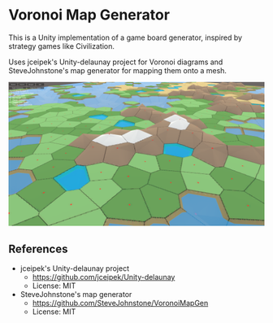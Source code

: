 # Voronoi Map Generator
This is a Unity implementation of a game board generator, inspired by strategy games like Civilization.

Uses jceipek's Unity-delaunay project for Voronoi diagrams and SteveJohnstone's map generator for mapping them onto a mesh.

![Example Image](https://github.com/KL4USIE/VoronoiBoardGenerator/blob/master/general_example.PNG?raw=true)



## References
- jceipek's Unity-delaunay project
  - https://github.com/jceipek/Unity-delaunay
  - License: MIT
- SteveJohnstone's map generator
  - https://github.com/SteveJohnstone/VoronoiMapGen
  - License: MIT

